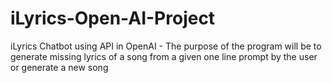# iLyrics-Open-AI-Project
iLyrics Chatbot using API in OpenAI - The purpose of the program will be to generate missing lyrics of a song from a given one line prompt by the user or generate a new song
